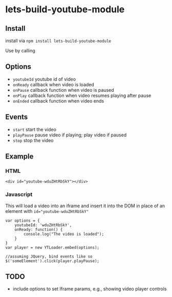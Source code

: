 # lets-build-youtube-module

## Install

install via `npm install lets-build-youtube-module`

Use by calling 

## Options
- `youtubeId` youtube id of video
- `onReady` callback when video is loaded
- `onPause` callback function when video is paused
- `onPlay` callback function when video resumes playing after pause
- `onEnded` callback function when video ends

## Events
- `start` start the video
- `playPause` pause video if playing; play video if paused
- `stop` stop the video

## Example


### HTML
```
<div id="youtube-wduZHtRbSkY"></div>
```

### Javascript
This will load a video into an iframe and insert it into the DOM in place of an element with `id="youtube-wduZHtRbSkY"`

```
var options = {
	youtubeId: 'wduZHtRbSkY',
	onReady: function() {
		console.log("The video is loaded");
	}
}
var player = new YTLoader.embed(options);

//assuming JQuery, bind events like so
$('someElement').click(player.playPause);

```

## TODO
- include options to set Iframe params, e.g., showing video player controls
